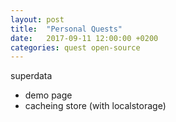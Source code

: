 ```yaml
---
layout: post
title:  "Personal Quests"
date:   2017-09-11 12:00:00 +0200
categories: quest open-source
---
```


superdata
 - demo page
 - cacheing store (with localstorage)

